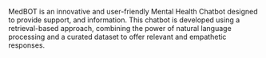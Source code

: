 MedBOT is an innovative and user-friendly Mental Health Chatbot designed to provide support, and information. This chatbot is developed using a retrieval-based approach, combining the power of natural language processing and a curated dataset to offer relevant and empathetic responses.
